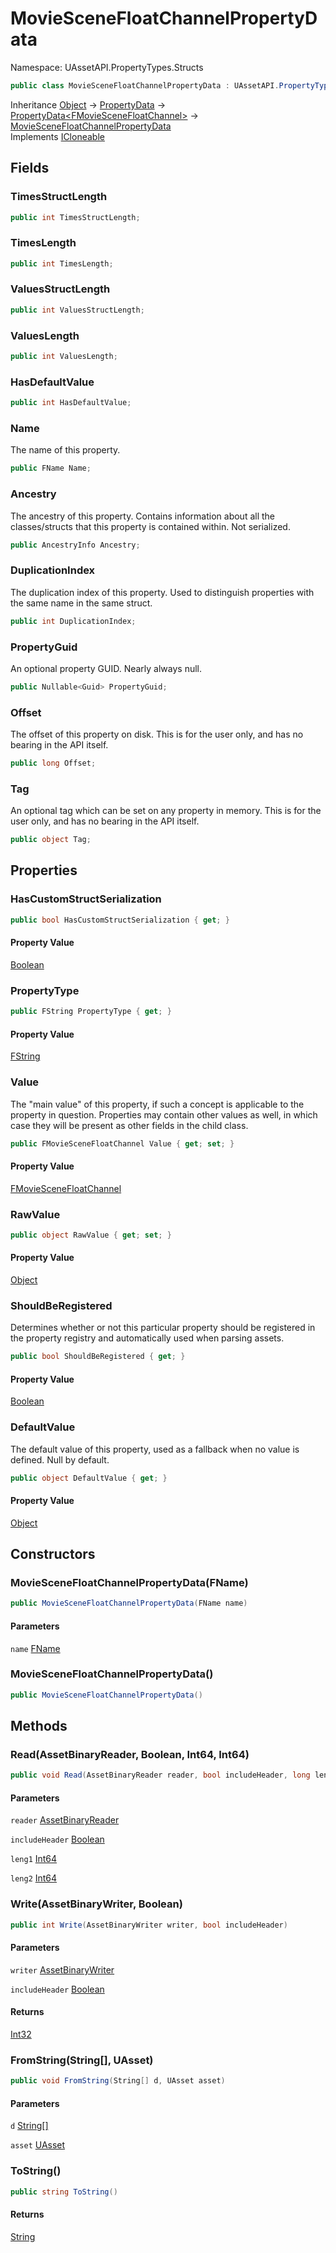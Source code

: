 # MovieSceneFloatChannelPropertyData

Namespace: UAssetAPI.PropertyTypes.Structs

```csharp
public class MovieSceneFloatChannelPropertyData : UAssetAPI.PropertyTypes.Objects.PropertyData`1[[UAssetAPI.PropertyTypes.Structs.FMovieSceneFloatChannel, UAssetAPI, Version=1.0.0.0, Culture=neutral, PublicKeyToken=null]], System.ICloneable
```

Inheritance [Object](https://docs.microsoft.com/en-us/dotnet/api/system.object) → [PropertyData](./uassetapi.propertytypes.objects.propertydata.md) → [PropertyData&lt;FMovieSceneFloatChannel&gt;](./uassetapi.propertytypes.objects.propertydata-1.md) → [MovieSceneFloatChannelPropertyData](./uassetapi.propertytypes.structs.moviescenefloatchannelpropertydata.md)<br>
Implements [ICloneable](https://docs.microsoft.com/en-us/dotnet/api/system.icloneable)

## Fields

### **TimesStructLength**

```csharp
public int TimesStructLength;
```

### **TimesLength**

```csharp
public int TimesLength;
```

### **ValuesStructLength**

```csharp
public int ValuesStructLength;
```

### **ValuesLength**

```csharp
public int ValuesLength;
```

### **HasDefaultValue**

```csharp
public int HasDefaultValue;
```

### **Name**

The name of this property.

```csharp
public FName Name;
```

### **Ancestry**

The ancestry of this property. Contains information about all the classes/structs that this property is contained within. Not serialized.

```csharp
public AncestryInfo Ancestry;
```

### **DuplicationIndex**

The duplication index of this property. Used to distinguish properties with the same name in the same struct.

```csharp
public int DuplicationIndex;
```

### **PropertyGuid**

An optional property GUID. Nearly always null.

```csharp
public Nullable<Guid> PropertyGuid;
```

### **Offset**

The offset of this property on disk. This is for the user only, and has no bearing in the API itself.

```csharp
public long Offset;
```

### **Tag**

An optional tag which can be set on any property in memory. This is for the user only, and has no bearing in the API itself.

```csharp
public object Tag;
```

## Properties

### **HasCustomStructSerialization**

```csharp
public bool HasCustomStructSerialization { get; }
```

#### Property Value

[Boolean](https://docs.microsoft.com/en-us/dotnet/api/system.boolean)<br>

### **PropertyType**

```csharp
public FString PropertyType { get; }
```

#### Property Value

[FString](./uassetapi.unrealtypes.fstring.md)<br>

### **Value**

The "main value" of this property, if such a concept is applicable to the property in question. Properties may contain other values as well, in which case they will be present as other fields in the child class.

```csharp
public FMovieSceneFloatChannel Value { get; set; }
```

#### Property Value

[FMovieSceneFloatChannel](./uassetapi.propertytypes.structs.fmoviescenefloatchannel.md)<br>

### **RawValue**

```csharp
public object RawValue { get; set; }
```

#### Property Value

[Object](https://docs.microsoft.com/en-us/dotnet/api/system.object)<br>

### **ShouldBeRegistered**

Determines whether or not this particular property should be registered in the property registry and automatically used when parsing assets.

```csharp
public bool ShouldBeRegistered { get; }
```

#### Property Value

[Boolean](https://docs.microsoft.com/en-us/dotnet/api/system.boolean)<br>

### **DefaultValue**

The default value of this property, used as a fallback when no value is defined. Null by default.

```csharp
public object DefaultValue { get; }
```

#### Property Value

[Object](https://docs.microsoft.com/en-us/dotnet/api/system.object)<br>

## Constructors

### **MovieSceneFloatChannelPropertyData(FName)**

```csharp
public MovieSceneFloatChannelPropertyData(FName name)
```

#### Parameters

`name` [FName](./uassetapi.unrealtypes.fname.md)<br>

### **MovieSceneFloatChannelPropertyData()**

```csharp
public MovieSceneFloatChannelPropertyData()
```

## Methods

### **Read(AssetBinaryReader, Boolean, Int64, Int64)**

```csharp
public void Read(AssetBinaryReader reader, bool includeHeader, long leng1, long leng2)
```

#### Parameters

`reader` [AssetBinaryReader](./uassetapi.assetbinaryreader.md)<br>

`includeHeader` [Boolean](https://docs.microsoft.com/en-us/dotnet/api/system.boolean)<br>

`leng1` [Int64](https://docs.microsoft.com/en-us/dotnet/api/system.int64)<br>

`leng2` [Int64](https://docs.microsoft.com/en-us/dotnet/api/system.int64)<br>

### **Write(AssetBinaryWriter, Boolean)**

```csharp
public int Write(AssetBinaryWriter writer, bool includeHeader)
```

#### Parameters

`writer` [AssetBinaryWriter](./uassetapi.assetbinarywriter.md)<br>

`includeHeader` [Boolean](https://docs.microsoft.com/en-us/dotnet/api/system.boolean)<br>

#### Returns

[Int32](https://docs.microsoft.com/en-us/dotnet/api/system.int32)<br>

### **FromString(String[], UAsset)**

```csharp
public void FromString(String[] d, UAsset asset)
```

#### Parameters

`d` [String[]](https://docs.microsoft.com/en-us/dotnet/api/system.string)<br>

`asset` [UAsset](./uassetapi.uasset.md)<br>

### **ToString()**

```csharp
public string ToString()
```

#### Returns

[String](https://docs.microsoft.com/en-us/dotnet/api/system.string)<br>
